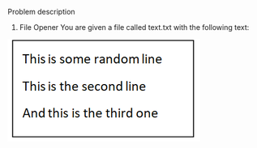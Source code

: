 Problem description

1.	File Opener
You are given a file called text.txt with the following text:

![img.png](img.png)